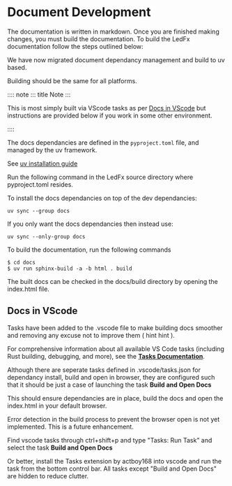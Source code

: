 # Document Development

The documentation is written in markdown. Once you are finished
making changes, you must build the documentation. To build the LedFx
documentation follow the steps outlined below:

We have now migrated document dependancy management and build to uv
based.

Building should be the same for all platforms.

:::: note
::: title
Note
:::

This is most simply built via VScode tasks as per [Docs in VScode](#docs-in-vscode) but instructions are provided below if you work in some other environment.

::::

The docs dependancies are defined in the `pyproject.toml` file, and managed by the uv framework.

See [uv installation guide](https://docs.astral.sh/uv/getting-started/installation/)

Run the following command in the LedFx source directory where pyproject.toml resides.

To install the docs dependancies on top of the dev dependancies:

``` console
uv sync --group docs
```

If you only want the docs dependancies then instead use:

``` console
uv sync --only-group docs
```

To build the documentation, run the following commands

``` console
$ cd docs
$ uv run sphinx-build -a -b html . build
```

The built docs can be checked in the docs/build directory by opening the index.html file.

## Docs in VScode

Tasks have been added to the .vscode file to make building docs smoother and removing any excuse not to improve them ( hint hint ).

For comprehensive information about all available VS Code tasks (including Rust building, debugging, and more), see the **[Tasks Documentation](developer/tasks.md)**.

Although there are seperate tasks defined in .vscode/tasks.json for
dependancy install, build and open in browser, they are configured such
that it should be just a case of launching the task **Build and Open
Docs**

This should ensure dependancies are in place, build the docs and open
the index.html in your default browser.

Error detection in the build process to prevent the browser open is not
yet implemented. This is a future enhancement.

Find vscode tasks through ctrl+shift+p and type \"Tasks: Run Task\" and
select the task **Build and Open Docs**

Or better, install the Tasks extension by actboy168 into vscode and run
the task from the bottom control bar. All tasks except \"Build and Open
Docs\" are hidden to reduce clutter.

